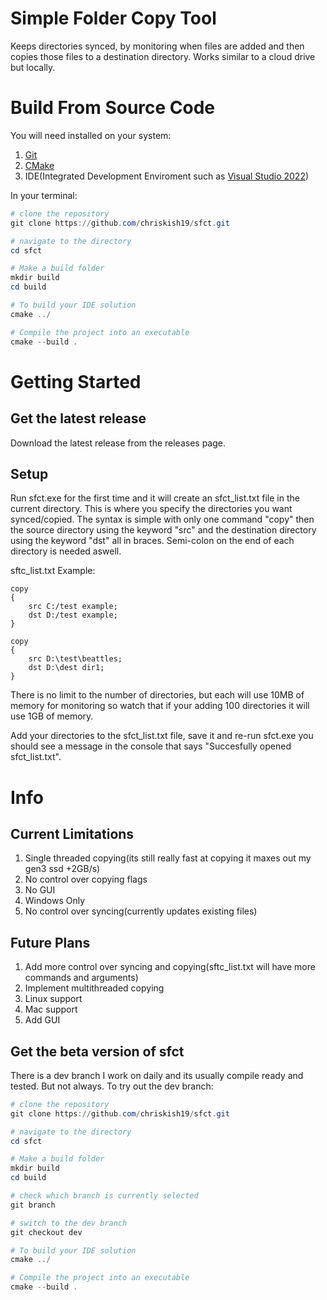 # Simple Folder Copy Tool
Keeps directories synced, by monitoring when files are added and then copies those files to a destination directory. Works similar to a cloud drive but locally.

# Build From Source Code
You will need installed on your system:
1. [Git](https://git-scm.com/download/win)
2. [CMake](https://cmake.org/)
3. IDE(Integrated Development Enviroment such as [Visual Studio 2022](https://visualstudio.microsoft.com/vs/community/))

In your terminal:
```powershell
# clone the repository
git clone https://github.com/chriskish19/sfct.git

# navigate to the directory
cd sfct

# Make a build folder
mkdir build
cd build

# To build your IDE solution
cmake ../

# Compile the project into an executable
cmake --build .
```

# Getting Started
## Get the latest release
Download the latest release from the releases page.

## Setup
Run sfct.exe for the first time and it will create an sfct_list.txt file in the current directory. This is where you specify the directories you want synced/copied.
The syntax is simple with only one command "copy" then the source directory using the keyword "src" and the destination directory using the keyword "dst" all in braces. 
Semi-colon on the end of each directory is needed aswell.

sftc_list.txt Example:
```
copy
{
    src C:/test example;
    dst D:/test example;
}

copy
{
    src D:\test\beattles;
    dst D:\dest dir1;
}

```

There is no limit to the number of directories, but each will use 10MB of memory for monitoring so watch that if your adding 100 directories it will use 1GB of memory.

Add your directories to the sfct_list.txt file, save it and re-run sfct.exe you should see a message in the console that says "Succesfully opened sfct_list.txt".

# Info
## Current Limitations
1. Single threaded copying(its still really fast at copying it maxes out my gen3 ssd +2GB/s)
2. No control over copying flags
3. No GUI
4. Windows Only
5. No control over syncing(currently updates existing files)


## Future Plans
1. Add more control over syncing and copying(sftc_list.txt will have more commands and arguments)
2. Implement multithreaded copying
3. Linux support
4. Mac support
5. Add GUI

## Get the beta version of sfct
There is a dev branch I work on daily and its usually compile ready and tested. But not always. 
To try out the dev branch:

```powershell
# clone the repository
git clone https://github.com/chriskish19/sfct.git

# navigate to the directory
cd sfct

# Make a build folder
mkdir build
cd build

# check which branch is currently selected
git branch

# switch to the dev branch
git checkout dev

# To build your IDE solution
cmake ../

# Compile the project into an executable
cmake --build .
```
